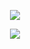 <p align="center"> 
  <img src="https://github-readme-stats.vercel.app/api?username=journeyOS&show_icons=true&theme=onedark" />
</p>

<p align="center"> 
  <img src="https://github-readme-stats.vercel.app/api/top-langs/?username=journeyOS&layout=compact&langs_count=8&theme=onedark" />
</p>

<!--
**journeyOS/journeyOS** is a ✨ _special_ ✨ repository because its `README.md` (this file) appears on your GitHub profile.

Here are some ideas to get you started:

- 🔭 I’m currently working on ...
- 🌱 I’m currently learning ...
- 👯 I’m looking to collaborate on ...
- 🤔 I’m looking for help with ...
- 💬 Ask me about ...
- 📫 How to reach me: ...
- 😄 Pronouns: ...
- ⚡ Fun fact: ...
-->
